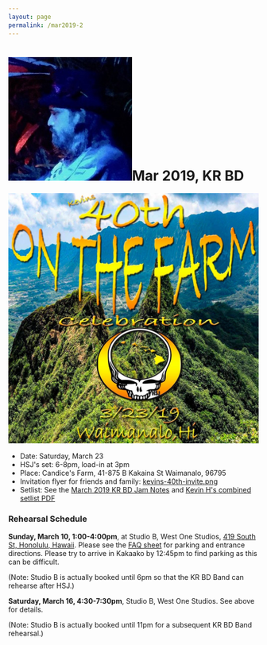 ```yaml
---
layout: page
permalink: /mar2019-2
---
```

<h1><img class="ui avatar image" src="/images/kr-bd-logo.jpg">Mar 2019, KR BD</h1>

<img class="ui centered fluid image" src="/images/hsj-mar-23-2019-2.jpeg">


 * Date: Saturday, March 23
 * HSJ's set: 6-8pm, load-in at 3pm
 * Place: Candice's Farm, 41-875 B Kakaina St Waimanalo, 96795
 * Invitation flyer for friends and family:  [kevins-40th-invite.png](invites/kevins-40th-invite.png)
 * Setlist: See the [March 2019 KR BD Jam Notes](http://bit.ly/2GFNGSt) and [Kevin H's combined setlist PDF](resources/2019-03-23-setlist.pdf)

### Rehearsal Schedule

**Sunday, March 10, 1:00-4:00pm**, at Studio B, West One Studios, [419 South St, Honolulu, Hawaii](https://www.google.com/maps/place/419+South+St,+Honolulu,+HI+96813/@21.30011,-157.863606,17z/data=!3m1!4b1!4m5!3m4!1s0x7c006e096a865d27:0xdc961d8d49e3a759!8m2!3d21.30011!4d-157.861412). Please see the [FAQ sheet](resources/westonestudios-faq.pdf) for parking and entrance directions. Please try to arrive in Kakaako by 12:45pm to find parking as this can be difficult.

(Note: Studio B is actually booked until 6pm so that the KR BD Band can rehearse after HSJ.)

**Saturday, March 16, 4:30-7:30pm**, Studio B, West One Studios. See above for details.

(Note: Studio B is actually booked until 11pm for a subsequent KR BD Band rehearsal.)

